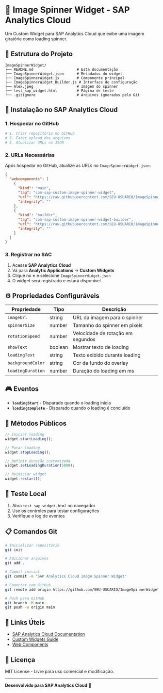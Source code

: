 # 🎯 Image Spinner Widget - SAP Analytics Cloud

Um Custom Widget para SAP Analytics Cloud que exibe uma imagem giratória como loading spinner.

## 📁 Estrutura do Projeto

```
ImageSpinnerWidget/
├── README.md                    # Esta documentação
├── ImageSpinnerWidget.json      # Metadados do widget
├── ImageSpinnerWidget.js        # Componente principal
├── ImageSpinnerWidget_Builder.js # Interface de configuração
├── Alex.jpeg                    # Imagem do spinner
├── test_sap_widget.html         # Página de teste
└── .gitignore                   # Arquivos ignorados pelo Git
```

## 🚀 Instalação no SAP Analytics Cloud

### 1. Hospedar no GitHub

```bash
# 1. Criar repositório no GitHub
# 2. Fazer upload dos arquivos
# 3. Atualizar URLs no JSON
```

### 2. URLs Necessárias

Após hospedar no GitHub, atualize as URLs no `ImageSpinnerWidget.json`:

```json
{
  "webcomponents": [
    {
      "kind": "main",
      "tag": "com-sap-custom-image-spinner-widget",
      "url": "https://raw.githubusercontent.com/SEU-USUARIO/ImageSpinnerWidget/main/ImageSpinnerWidget.js",
      "integrity": ""
    },
    {
      "kind": "builder",
      "tag": "com-sap-custom-image-spinner-widget-builder", 
      "url": "https://raw.githubusercontent.com/SEU-USUARIO/ImageSpinnerWidget/main/ImageSpinnerWidget_Builder.js",
      "integrity": ""
    }
  ]
}
```

### 3. Registrar no SAC

1. Acesse **SAP Analytics Cloud**
2. Vá para **Analytic Applications** → **Custom Widgets**
3. Clique no **+** e selecione `ImageSpinnerWidget.json`
4. O widget será registrado e estará disponível

## ⚙️ Propriedades Configuráveis

| Propriedade | Tipo | Descrição |
|-------------|------|-----------|
| `imageUrl` | string | URL da imagem para o spinner |
| `spinnerSize` | number | Tamanho do spinner em pixels |
| `rotationSpeed` | number | Velocidade de rotação em segundos |
| `showText` | boolean | Mostrar texto de loading |
| `loadingText` | string | Texto exibido durante loading |
| `backgroundColor` | string | Cor de fundo do overlay |
| `loadingDuration` | number | Duração do loading em ms |

## 🎮 Eventos

- **`loadingStart`** - Disparado quando o loading inicia
- **`loadingComplete`** - Disparado quando o loading é concluído

## 🔧 Métodos Públicos

```javascript
// Iniciar loading
widget.startLoading();

// Parar loading
widget.stopLoading();

// Definir duração customizada
widget.setLoadingDuration(5000);

// Reiniciar widget
widget.restart();
```

## 🧪 Teste Local

1. Abra `test_sap_widget.html` no navegador
2. Use os controles para testar configurações
3. Verifique o log de eventos

## 📋 Comandos Git

```bash
# Inicializar repositório
git init

# Adicionar arquivos
git add .

# Commit inicial
git commit -m "SAP Analytics Cloud Image Spinner Widget"

# Conectar com GitHub
git remote add origin https://github.com/SEU-USUARIO/ImageSpinnerWidget.git

# Push para GitHub
git branch -M main
git push -u origin main
```

## 🔗 Links Úteis

- [SAP Analytics Cloud Documentation](https://help.sap.com/docs/analytics_cloud)
- [Custom Widgets Guide](https://help.sap.com/docs/analytics_cloud/custom-widgets)
- [Web Components](https://developer.mozilla.org/en-US/docs/Web/Web_Components)

## 📝 Licença

MIT License - Livre para uso comercial e modificação.

---

**Desenvolvido para SAP Analytics Cloud** 🚀
